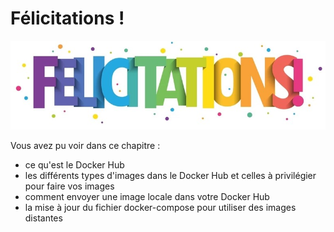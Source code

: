 # Félicitations !

![felicitation](images/felicitation.jpg)

Vous avez pu voir dans ce chapitre :

- ce qu'est le Docker Hub
- les différents types d'images dans le Docker Hub et celles à privilégier pour faire vos images
- comment envoyer une image locale dans votre Docker Hub
- la mise à jour du fichier docker-compose pour utiliser des images distantes